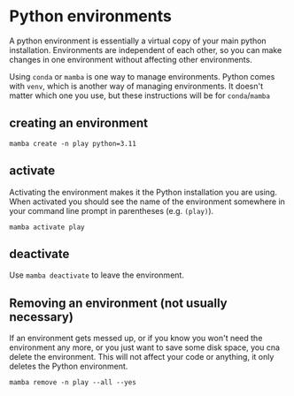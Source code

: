 # Python environments

A python environment is essentially a virtual copy of your main python installation. Environments are independent of each other, so you can make changes in one environment without affecting other environments.

Using `conda` or `mamba` is one way to manage environments. Python comes with `venv`, which is another way of managing environments. It doesn't matter which one you use, but these instructions will be for `conda`/`mamba`

## creating an environment

`mamba create -n play python=3.11`

## activate

Activating the environment makes it the Python installation you are using. When activated you should see the name of the environment somewhere in your command line prompt in parentheses (e.g. `(play)`).

`mamba activate play`

## deactivate

Use `mamba deactivate` to leave the environment.

## Removing an environment (not usually necessary)

If an environment gets messed up, or if you know you won't need the environment any more, or you just want to save some disk space, you cna delete the environment. This will not affect your code or anything, it only deletes the Python environment.

`mamba remove -n play --all --yes`